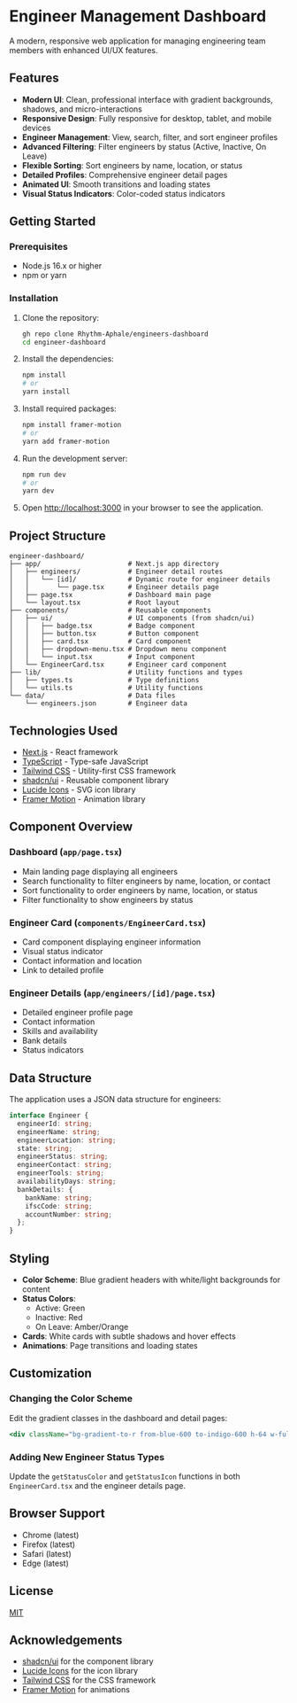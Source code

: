 # Engineer Management Dashboard

A modern, responsive web application for managing engineering team members with enhanced UI/UX features.


## Features

- **Modern UI**: Clean, professional interface with gradient backgrounds, shadows, and micro-interactions
- **Responsive Design**: Fully responsive for desktop, tablet, and mobile devices
- **Engineer Management**: View, search, filter, and sort engineer profiles
- **Advanced Filtering**: Filter engineers by status (Active, Inactive, On Leave)
- **Flexible Sorting**: Sort engineers by name, location, or status
- **Detailed Profiles**: Comprehensive engineer detail pages
- **Animated UI**: Smooth transitions and loading states
- **Visual Status Indicators**: Color-coded status indicators

## Getting Started

### Prerequisites

- Node.js 16.x or higher
- npm or yarn

### Installation

1. Clone the repository:
   ```bash
   gh repo clone Rhythm-Aphale/engineers-dashboard
   cd engineer-dashboard
   ```

2. Install the dependencies:
   ```bash
   npm install
   # or
   yarn install
   ```

3. Install required packages:
   ```bash
   npm install framer-motion
   # or
   yarn add framer-motion
   ```

4. Run the development server:
   ```bash
   npm run dev
   # or
   yarn dev
   ```

5. Open [http://localhost:3000](http://localhost:3000) in your browser to see the application.

## Project Structure

```
engineer-dashboard/
├── app/                      # Next.js app directory
│   ├── engineers/            # Engineer detail routes
│   │   └── [id]/             # Dynamic route for engineer details
│   │       └── page.tsx      # Engineer details page
│   ├── page.tsx              # Dashboard main page
│   └── layout.tsx            # Root layout
├── components/               # Reusable components
│   ├── ui/                   # UI components (from shadcn/ui)
│   │   ├── badge.tsx         # Badge component
│   │   ├── button.tsx        # Button component
│   │   ├── card.tsx          # Card component
│   │   ├── dropdown-menu.tsx # Dropdown menu component
│   │   └── input.tsx         # Input component
│   └── EngineerCard.tsx      # Engineer card component
├── lib/                      # Utility functions and types
│   ├── types.ts              # Type definitions
│   └── utils.ts              # Utility functions
└── data/                     # Data files
    └── engineers.json        # Engineer data
```

## Technologies Used

- [Next.js](https://nextjs.org/) - React framework
- [TypeScript](https://www.typescriptlang.org/) - Type-safe JavaScript
- [Tailwind CSS](https://tailwindcss.com/) - Utility-first CSS framework
- [shadcn/ui](https://ui.shadcn.com/) - Reusable component library
- [Lucide Icons](https://lucide.dev/) - SVG icon library
- [Framer Motion](https://www.framer.com/motion/) - Animation library

## Component Overview

### Dashboard (`app/page.tsx`)
- Main landing page displaying all engineers
- Search functionality to filter engineers by name, location, or contact
- Sort functionality to order engineers by name, location, or status
- Filter functionality to show engineers by status

### Engineer Card (`components/EngineerCard.tsx`)
- Card component displaying engineer information
- Visual status indicator
- Contact information and location
- Link to detailed profile

### Engineer Details (`app/engineers/[id]/page.tsx`)
- Detailed engineer profile page
- Contact information
- Skills and availability
- Bank details
- Status indicators

## Data Structure

The application uses a JSON data structure for engineers:

```typescript
interface Engineer {
  engineerId: string;
  engineerName: string;
  engineerLocation: string;
  state: string;
  engineerStatus: string;
  engineerContact: string;
  engineerTools: string;
  availabilityDays: string;
  bankDetails: {
    bankName: string;
    ifscCode: string;
    accountNumber: string;
  };
}
```

## Styling

- **Color Scheme**: Blue gradient headers with white/light backgrounds for content
- **Status Colors**:
  - Active: Green
  - Inactive: Red
  - On Leave: Amber/Orange
- **Cards**: White cards with subtle shadows and hover effects
- **Animations**: Page transitions and loading states

## Customization

### Changing the Color Scheme

Edit the gradient classes in the dashboard and detail pages:

```jsx
<div className="bg-gradient-to-r from-blue-600 to-indigo-600 h-64 w-full absolute top-0 left-0 -z-10" />
```

### Adding New Engineer Status Types

Update the `getStatusColor` and `getStatusIcon` functions in both `EngineerCard.tsx` and the engineer details page.

## Browser Support

- Chrome (latest)
- Firefox (latest)
- Safari (latest)
- Edge (latest)

## License

[MIT](LICENSE)

## Acknowledgements

- [shadcn/ui](https://ui.shadcn.com/) for the component library
- [Lucide Icons](https://lucide.dev/) for the icon library
- [Tailwind CSS](https://tailwindcss.com/) for the CSS framework
- [Framer Motion](https://www.framer.com/motion/) for animations
